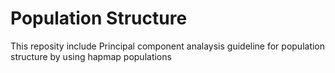 # Population Structure
This reposity include Principal component analaysis guideline for population structure by using hapmap populations
